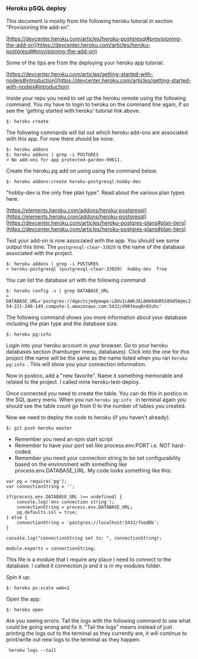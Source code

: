 ### Heroku pSQL deploy

This document is mostly from the following heroku tutorial in section "Provisioning the add-on".

[https://devcenter.heroku.com/articles/heroku-postgresql#provisioning-the-add-on](https://devcenter.heroku.com/articles/heroku-postgresql#provisioning-the-add-on)

Some of the tips are from the deploying your heroku app tutorial:

[https://devcenter.heroku.com/articles/getting-started-with-nodejs#introduction](https://devcenter.heroku.com/articles/getting-started-with-nodejs#introduction)

Inside your repo you need to set up the heroku remote using the following command. You my have to login to heroku on the command line again, if so see the 'getting started with heroku' tutorial link above.

```
$: heroku create
```

The following commands will list out which heroku add-ons are associated with this app. For now there should be none.

```
$: heroku addons
$: heroku addons | grep -i POSTGRES
> No add-ons for app protected-garden-99611. 
```

Create the heroku pg add on using using the command below.

```
$: heroku addons:create heroku-postgresql:hobby-dev
```


"hobby-dev is the only free plan type". Read about the various plan types here:

[https://elements.heroku.com/addons/heroku-postgresql](https://elements.heroku.com/addons/heroku-postgresql)
[https://devcenter.heroku.com/articles/heroku-postgres-plans#plan-tiers](https://devcenter.heroku.com/articles/heroku-postgres-plans#plan-tiers)

Test your add-on is now associated with the app. You should see some output this time. The ```postgresql-clear-33029``` is the name of the database associated with the project.

```
$: heroku addons | grep -i POSTGRES
> heroku-postgresql (postgresql-clear-33029)  hobby-dev  free
```

You can list the database url with the following command:

```
$: heroku config -s | grep DATABASE_URL
> DATABASE_URL='postgres://dgectcjmdpewpe:LDOvIcANhJEL0Km9dUR5S0Od56@ec2-54-221-240-149.compute-1.amazonaws.com:5432/d90fmaq8n92uhc'
```
The following command shows you more information about your database including the plan type and the database size.

```
$: heroku pg:info 
```
Login into your heroku account in your browser. Go to your heroku databases section (hamburger menu, databases). Click into the one for this project (the name will be the same as the name listed when you ran ```heroku pg:info ```. This will show you your connection information. 

Now in postico, add a "new favorite". Name it something memorable and related to the project. I called mine heroku-test-deploy. 

Once connected you need to create the table. You can do this in postico in the SQL query menu. When you run ```heroku pg:info ``` in terminal again you should see the table count go from 0 to the number of tables you created.

Now we need to deploy the code to heroku (if you haven't already). 

```
$: git push heroku master
```

* Remember you need an npm start script
* Remember to have your port set like process.env.PORT i.e. NOT hard-coded.
* Remember you need your connection string to be set configurability based on the environment with something like process.env.DATABASE_URL. My code looks something like this:

```
var pg = require('pg');
var connectionString = '';

if(process.env.DATABASE_URL !== undefined) {
    console.log('env connection string');
    connectionString = process.env.DATABASE_URL;
    pg.defaults.ssl = true;
} else {
    connectionString = 'postgres://localhost:5432/foodDb';
}

console.log("connectionString set to: ", connectionString);

module.exports = connectionString;

```

This file is a module that I require any place I need to connect to the database. I called it connection.js and it is in my modules folder.


Spin it up:

```
$: heroku ps:scale web=1
```
Open the app:

```
$: heroku open
```

Are you seeing errors. Tail the logs with the following command to see what could be going wrong and fix it. "Tail the logs" means instead of just printing the logs out to the terminal as they currently are, it will continue to print/write out new logs to the terminal as they happen.

```
 heroku logs --tail
```
